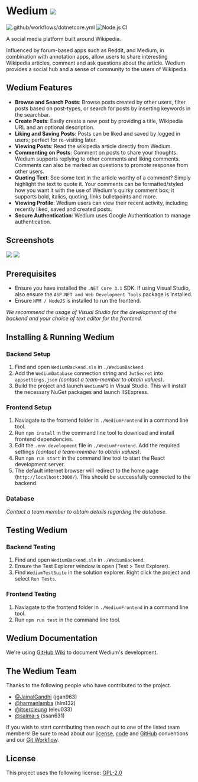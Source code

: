 # Wedium ![](https://media.discordapp.net/attachments/688842397022421050/713713863488569404/cake3.png)
![.github/workflows/dotnetcore.yml](https://github.com/harmanlamba/Wedium/workflows/.github/workflows/dotnetcore.yml/badge.svg?branch=master)
![Node.js CI](https://github.com/harmanlamba/Wedium/workflows/Node.js%20CI/badge.svg?branch=master)

A social media platform built around Wikipedia.

Influenced by forum-based apps such as Reddit, and Medium, in combination with annotation apps, allow users to share interesting Wikipedia articles, comment and ask questions about the article. Wedium provides a social hub and a sense of community to the users of Wikipedia.

## Wedium Features
* **Browse and Search Posts**: Browse posts created by other users, filter posts based on post-types, or search for posts by inserting keywords in the searchbar.
* **Create Posts**: Easily create a new post by providing a title, Wikipedia URL and an optional description.
* **Liking and Saving Posts**: Posts can be liked and saved by logged in users; perfect for re-visiting later.
* **Viewing Posts**: Read the wikipedia article directly from Wedium.
* **Commenting on Posts**: Comment on posts to share your thoughts. Wedium supports replying to other comments and liking comments. Comments can also be marked as questions to promote response from other users.
* **Quoting Text**: See some text in the article worthy of a comment? Simply highlight the text to quote it. Your comments can be formatted/styled how you want it with the use of Wedium's quirky comment box; it supports bold, italics, quoting, links bulletpoints and more.
* **Viewing Profile**: Wedium users can view their recent activity, including recently liked, saved and created posts.
* **Secure Authentication**: Wedium uses Google Authentication to manage authentication.

## Screenshots
![](https://media.discordapp.net/attachments/688842397022421050/713707932302180413/wedium1.gif?width=709&height=351)
![](https://media.discordapp.net/attachments/688842397022421050/713707938375532614/wedium2.gif?width=709&height=351)

## Prerequisites
* Ensure you have installed the `.NET Core 3.1` SDK. If using Visual Studio, also ensure the `ASP.NET and Web Development Tools` package is installed.
* Ensure `NPM / NodeJS` is installed to run the frontend.

_We recommend the usage of Visual Studio for the development of the backend and your choice of text editor for the frontend._

## Installing & Running Wedium
### Backend Setup
1. Find and open `WediumBackend.sln` in `./WediumBackend`.
2. Add the `WediumDatabase` connection string and `JwtSecret` into `appsettings.json` _(contact a team-member to obtain values)_.
3. Build the project and launch `WediumAPI` in Visual Studio. This will install the necessary NuGet packages and launch IISExpress. 

### Frontend Setup
1. Naviagate to the frontend folder in `./WediumFrontend` in a command line tool.
2. Run `npm install` in the command line tool to download and install frontend dependencies.
3. Edit the `.env.development` file in `./WediumFrontend`. Add the required settings _(contact a team-member to obtain values)_.
4. Run `npm run start` in the command line tool to start the React development server.
5. The default internet browser will redirect to the home page (`http://localhost:3000/`). This should be successfully connected to the backend.

### Database
_Contact a team member to obtain details regarding the database._

## Testing Wedium
### Backend Testing
1. Find and open `WediumBackend.sln` in `./WediumBackend`.
2. Ensure the Test Explorer window is open (Test > Test Explorer).
3. Find `WediumTestSuite` in the solution explorer. Right click the project and select `Run Tests`.

### Frontend Testing
1. Naviagate to the frontend folder in `./WediumFrontend` in a command line tool.
2. Run `npm run test` in the command line tool.

## Wedium Documentation
We're using [GitHub Wiki](https://github.com/harmanlamba/Wedium/wiki) to document Wedium's development.

## The Wedium Team
Thanks to the following people who have contributed to the project.
* [@JainalGandhi](https://github.com/JainalGandhi) (jgan963)
* [@harmanlamba](https://github.com/harmanlamba) (hlm132)
* [@itsercleung](https://github.com/itsercleung) (eleu033)
* [@salma-s](https://github.com/salma-s) (ssan631)

If you wish to start contributing then reach out to one of the listed team members! Be sure to read about our [license](https://github.com/harmanlamba/Wedium/wiki/Licensing), [code](https://github.com/harmanlamba/Wedium/wiki/Code-Conventions) and [GitHub](https://github.com/harmanlamba/Wedium/wiki/Github-Conventions) conventions and our [Git Workflow](https://github.com/harmanlamba/Wedium/wiki/Git-Workflow).

## License
This project uses the following license: [GPL-2.0](https://raw.githubusercontent.com/harmanlamba/Wedium/master/LICENSE?token=AKDPS4BEBI4ENRKH6OLSEI262CUFC)